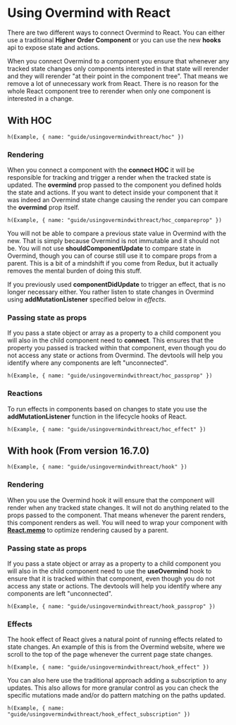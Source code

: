 # Using Overmind with React

There are two different ways to connect Overmind to React. You can either use a traditional **Higher Order Component** or you can use the new **hooks** api to expose state and actions.

When you connect Overmind to a component you ensure that whenever any tracked state changes only components interested in that state will rerender and they will rerender "at their point in the component tree". That means we remove a lot of unnecessary work from React. There is no reason for the whole React component tree to rerender when only one component is interested in a change.

## With HOC
```marksy
h(Example, { name: "guide/usingovermindwithreact/hoc" })
```

### Rendering

When you connect a component with the **connect HOC** it will be responsible for tracking and trigger a render when the tracked state is updated. The **overmind** prop passed to the component you defined holds the state and actions. If you want to detect inside your component that it was indeed an Overmind state change causing the render you can compare the **overmind** prop itself.

```marksy
h(Example, { name: "guide/usingovermindwithreact/hoc_compareprop" })
```

You will not be able to compare a previous state value in Overmind with the new. That is simply because Overmind is not immutable and it should not be. You will not use **shouldComponentUpdate** to compare state in Overmind, though you can of course still use it to compare props from a parent. This is a bit of a mindshift if you come from Redux, but it actually removes the mental burden of doing this stuff.

If you previously used **componentDidUpdate** to trigger an effect, that is no longer necessary either. You rather listen to state changes in Overmind using **addMutationListener** specified below in *effects*.

### Passing state as props

If you pass a state object or array as a property to a child component you will also in the child component need to **connect**. This ensures that the property you passed is tracked within that component, even though you do not access any state or actions from Overmind. The devtools will help you identify where any components are left "unconnected".

```marksy
h(Example, { name: "guide/usingovermindwithreact/hoc_passprop" })
```

### Reactions

To run effects in components based on changes to state you use the **addMutationListener** function in the lifecycle hooks of React.

```marksy
h(Example, { name: "guide/usingovermindwithreact/hoc_effect" })
```

## With hook (From version 16.7.0)
```marksy
h(Example, { name: "guide/usingovermindwithreact/hook" })
```

### Rendering

When you use the Overmind hook it will ensure that the component will render when any tracked state changes. It will not do anything related to the props passed to the component. That means whenever the parent renders, this component renders as well. You will need to wrap your component with [**React.memo**](https://reactjs.org/docs/react-api.html#reactmemo) to optimize rendering caused by a parent.

### Passing state as props

If you pass a state object or array as a property to a child component you will also in the child component need to use the **useOvermind** hook to ensure that it is tracked within that component, even though you do not access any state or actions. The devtools will help you identify where any components are left "unconnected".

```marksy
h(Example, { name: "guide/usingovermindwithreact/hook_passprop" })
```

### Effects

The hook effect of React gives a natural point of running effects related to state changes. An example of this is from the Overmind website, where we scroll to the top of the page whenever the current page state changes.

```marksy
h(Example, { name: "guide/usingovermindwithreact/hook_effect" })
```

You can also here use the traditional approach adding a subscription to any updates. This also allows for more granular control as you can check the specific mutations made and/or do pattern matching on the paths updated.

```marksy
h(Example, { name: "guide/usingovermindwithreact/hook_effect_subscription" })
```